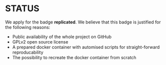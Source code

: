 STATUS
======

We apply for the badge **replicated**. We believe that this badge is justified
for the following reasons:

  * Public availability of the whole project on GitHub
  * GPLv2 open source license
  * A prepared docker container with automised scripts for straight-forward reproducability
  * The possibility to recreate the docker container from scratch
